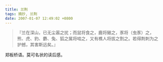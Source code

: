 ```yaml
---
title: 兰荆
tags: 摘抄, 兰荆
date: 2007-01-07 12:49:02 +0800
---
```



> 『兰在深山，已无尘嚣之扰；而鼠将食之，鹿将豤之，豕将（虫豕）之，熊、虎、豹、麝、兔、狐之属将啮之，又有樵人将拔之割之。若得荆刺为之护撼，其害斯远矣。』

郑板桥语。莫可名状的读后感。

